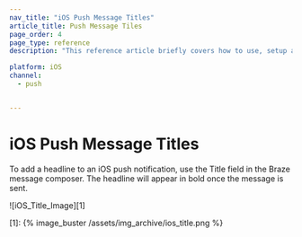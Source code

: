 ```yaml
---
nav_title: "iOS Push Message Titles"
article_title: Push Message Tiles
page_order: 4
page_type: reference
description: "This reference article briefly covers how to use, setup and implement iOS Push Message Tiles."

platform: iOS
channel:
  - push


---
```


# iOS Push Message Titles

To add a headline to an iOS push notification, use the Title field in the Braze message composer. The headline will appear in bold once the message is sent.

![iOS_Title_Image][1]


[1]: {% image_buster /assets/img_archive/ios_title.png %}
